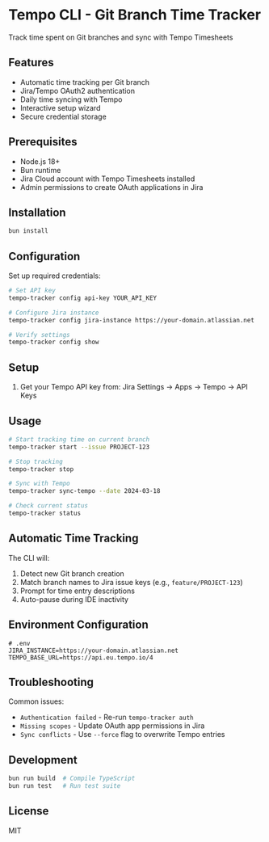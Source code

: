 # Tempo CLI - Git Branch Time Tracker

Track time spent on Git branches and sync with Tempo Timesheets

## Features
- Automatic time tracking per Git branch
- Jira/Tempo OAuth2 authentication
- Daily time syncing with Tempo
- Interactive setup wizard
- Secure credential storage

## Prerequisites
- Node.js 18+
- Bun runtime
- Jira Cloud account with Tempo Timesheets installed
- Admin permissions to create OAuth applications in Jira

## Installation
```bash
bun install
```

## Configuration

Set up required credentials:
```bash
# Set API key
tempo-tracker config api-key YOUR_API_KEY

# Configure Jira instance
tempo-tracker config jira-instance https://your-domain.atlassian.net

# Verify settings
tempo-tracker config show
```

## Setup
1. Get your Tempo API key from:
   Jira Settings → Apps → Tempo → API Keys

## Usage
```bash
# Start tracking time on current branch
tempo-tracker start --issue PROJECT-123

# Stop tracking
tempo-tracker stop

# Sync with Tempo
tempo-tracker sync-tempo --date 2024-03-18

# Check current status
tempo-tracker status
```

## Automatic Time Tracking
The CLI will:
1. Detect new Git branch creation
2. Match branch names to Jira issue keys (e.g., `feature/PROJECT-123`)
3. Prompt for time entry descriptions
4. Auto-pause during IDE inactivity

## Environment Configuration
```env
# .env
JIRA_INSTANCE=https://your-domain.atlassian.net
TEMPO_BASE_URL=https://api.eu.tempo.io/4
```

## Troubleshooting
Common issues:
- `Authentication failed` - Re-run `tempo-tracker auth`
- `Missing scopes` - Update OAuth app permissions in Jira
- `Sync conflicts` - Use `--force` flag to overwrite Tempo entries

## Development
```bash
bun run build  # Compile TypeScript
bun run test   # Run test suite
```

## License
MIT

